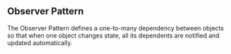 ## Observer Pattern

The Observer Pattern defines a one-to-many dependency between objects so that when one object changes state, all its dependents are notified and updated automatically.

